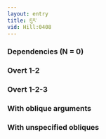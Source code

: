 ```yaml
---
layout: entry
title: ངུར་
vid: Hill:0408
---
```

### Dependencies (N = 0)


### Overt 1-2


### Overt 1-2-3


### With oblique arguments


### With unspecified obliques
